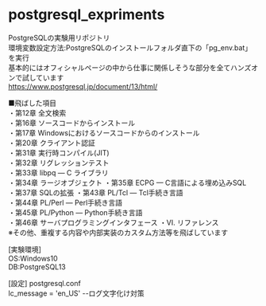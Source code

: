 # postgresql_expriments
PostgreSQLの実験用リポジトリ  
環境変数設定方法:PostgreSQLのインストールフォルダ直下の「pg_env.bat」を実行  
基本的にはオフィシャルページの中から仕事に関係しそうな部分を全てハンズオンで試しています  
https://www.postgresql.jp/document/13/html/  

■飛ばした項目  
・第12章 全文検索  
・第16章 ソースコードからインストール  
・第17章 Windowsにおけるソースコードからのインストール   
・第20章 クライアント認証  
・第31章 実行時コンパイル(JIT)  
・第32章 リグレッションテスト  
・第33章 libpq — C ライブラリ  
・第34章 ラージオブジェクト
・第35章 ECPG — C言語による埋め込みSQL    
・第37章 SQLの拡張 
・第43章 PL/Tcl — Tcl手続き言語  
・第44章 PL/Perl — Perl手続き言語  
・第45章 PL/Python — Python手続き言語  
・第46章 サーバプログラミングインタフェース
・VI. リファレンス  
※その他、重複する内容や内部実装のカスタム方法等を飛ばしています


[実験環境]  
OS:Windows10  
DB:PostgreSQL13  

[設定]
postgresql.conf  
lc_message = 'en_US' --ログ文字化け対策